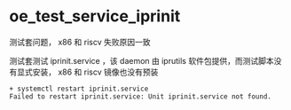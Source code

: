 # oe_test_service_iprinit

测试套问题， x86 和 riscv 失败原因一致

测试套测试 iprinit.service ，该 daemon 由 iprutils 软件包提供，而测试脚本没有显式安装， x86 和 riscv 镜像也没有预装

```
+ systemctl restart iprinit.service
Failed to restart iprinit.service: Unit iprinit.service not found.
```

